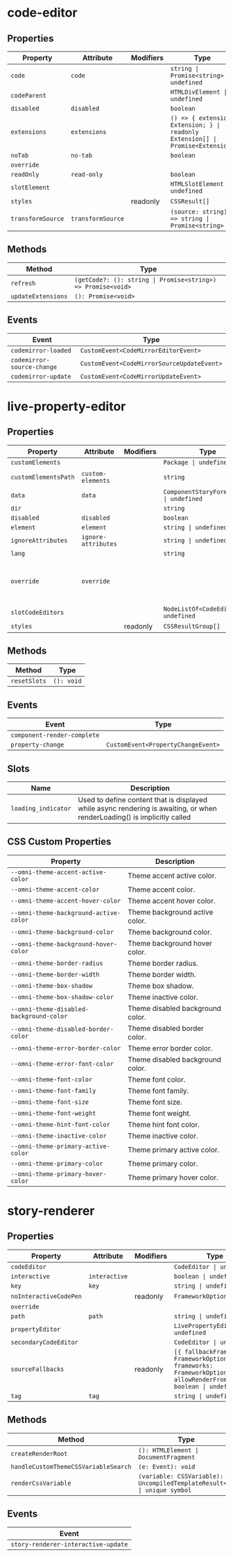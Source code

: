 # code-editor

## Properties

| Property          | Attribute         | Modifiers | Type                                             | Default    |
|-------------------|-------------------|-----------|--------------------------------------------------|------------|
| `code`            | `code`            |           | `string \| Promise<string> \| undefined`         |            |
| `codeParent`      |                   |           | `HTMLDivElement \| undefined`                    |            |
| `disabled`        | `disabled`        |           | `boolean`                                        |            |
| `extensions`      | `extensions`      |           | `() => { extension: Extension; } \| readonly Extension[] \| Promise<Extension>` | "() => []" |
| `noTab`           | `no-tab`          |           | `boolean`                                        |            |
| `override`        |                   |           |                                                  |            |
| `readOnly`        | `read-only`       |           | `boolean`                                        |            |
| `slotElement`     |                   |           | `HTMLSlotElement \| undefined`                   |            |
| `styles`          |                   | readonly  | `CSSResult[]`                                    |            |
| `transformSource` | `transformSource` |           | `(source: string) => string \| Promise<string>`  | "(s) => s" |

## Methods

| Method             | Type                                             |
|--------------------|--------------------------------------------------|
| `refresh`          | `(getCode?: (): string \| Promise<string>) => Promise<void>` |
| `updateExtensions` | `(): Promise<void>`                              |

## Events

| Event                      | Type                                       |
|----------------------------|--------------------------------------------|
| `codemirror-loaded`        | `CustomEvent<CodeMirrorEditorEvent>`       |
| `codemirror-source-change` | `CustomEvent<CodeMirrorSourceUpdateEvent>` |
| `codemirror-update`        | `CustomEvent<CodeMirrorUpdateEvent>`       |


# live-property-editor

## Properties

| Property             | Attribute           | Modifiers | Type                                     | Default                  | Description                                      |
|----------------------|---------------------|-----------|------------------------------------------|--------------------------|--------------------------------------------------|
| `customElements`     |                     |           | `Package \| undefined`                   |                          |                                                  |
| `customElementsPath` | `custom-elements`   |           | `string`                                 | "./custom-elements.json" |                                                  |
| `data`               | `data`              |           | `ComponentStoryFormat<any> \| undefined` |                          |                                                  |
| `dir`                |                     |           | `string`                                 |                          |                                                  |
| `disabled`           | `disabled`          |           | `boolean`                                |                          |                                                  |
| `element`            | `element`           |           | `string \| undefined`                    |                          |                                                  |
| `ignoreAttributes`   | `ignore-attributes` |           | `string \| undefined`                    |                          |                                                  |
| `lang`               |                     |           | `string`                                 |                          |                                                  |
| `override`           | `override`          |           |                                          |                          | Used to set the base direction of text for display |
| `slotCodeEditors`    |                     |           | `NodeListOf<CodeEditor> \| undefined`    |                          |                                                  |
| `styles`             |                     | readonly  | `CSSResultGroup[]`                       |                          |                                                  |

## Methods

| Method       | Type       |
|--------------|------------|
| `resetSlots` | `(): void` |

## Events

| Event                       | Type                               |
|-----------------------------|------------------------------------|
| `component-render-complete` |                                    |
| `property-change`           | `CustomEvent<PropertyChangeEvent>` |

## Slots

| Name                | Description                                      |
|---------------------|--------------------------------------------------|
| `loading_indicator` | Used to define content that is displayed while async rendering is awaiting, or when renderLoading() is implicitly called |

## CSS Custom Properties

| Property                                 | Description                      |
|------------------------------------------|----------------------------------|
| `--omni-theme-accent-active-color`       | Theme accent active color.       |
| `--omni-theme-accent-color`              | Theme accent color.              |
| `--omni-theme-accent-hover-color`        | Theme accent hover color.        |
| `--omni-theme-background-active-color`   | Theme background active color.   |
| `--omni-theme-background-color`          | Theme background color.          |
| `--omni-theme-background-hover-color`    | Theme background hover color.    |
| `--omni-theme-border-radius`             | Theme border radius.             |
| `--omni-theme-border-width`              | Theme border width.              |
| `--omni-theme-box-shadow`                | Theme box shadow.                |
| `--omni-theme-box-shadow-color`          | Theme inactive color.            |
| `--omni-theme-disabled-background-color` | Theme disabled background color. |
| `--omni-theme-disabled-border-color`     | Theme disabled border color.     |
| `--omni-theme-error-border-color`        | Theme error border color.        |
| `--omni-theme-error-font-color`          | Theme disabled background color. |
| `--omni-theme-font-color`                | Theme font color.                |
| `--omni-theme-font-family`               | Theme font family.               |
| `--omni-theme-font-size`                 | Theme font size.                 |
| `--omni-theme-font-weight`               | Theme font weight.               |
| `--omni-theme-hint-font-color`           | Theme hint font color.           |
| `--omni-theme-inactive-color`            | Theme inactive color.            |
| `--omni-theme-primary-active-color`      | Theme primary active color.      |
| `--omni-theme-primary-color`             | Theme primary color.             |
| `--omni-theme-primary-hover-color`       | Theme primary hover color.       |


# story-renderer

## Properties

| Property               | Attribute     | Modifiers | Type                                             | Default                                          |
|------------------------|---------------|-----------|--------------------------------------------------|--------------------------------------------------|
| `codeEditor`           |               |           | `CodeEditor \| undefined`                        |                                                  |
| `interactive`          | `interactive` |           | `boolean \| undefined`                           |                                                  |
| `key`                  | `key`         |           | `string \| undefined`                            |                                                  |
| `noInteractiveCodePen` |               | readonly  | `FrameworkOption[]`                              | ["React"]                                        |
| `override`             |               |           |                                                  |                                                  |
| `path`                 | `path`        |           | `string \| undefined`                            |                                                  |
| `propertyEditor`       |               |           | `LivePropertyEditor \| undefined`                |                                                  |
| `secondaryCodeEditor`  |               |           | `CodeEditor \| undefined`                        |                                                  |
| `sourceFallbacks`      |               | readonly  | `[{ fallbackFramework: FrameworkOption; frameworks: FrameworkOption[]; allowRenderFromResult?: boolean \| undefined; }]` | [{"fallbackFramework":"HTML","frameworks":["HTML","Lit","Vue"],"allowRenderFromResult":true}] |
| `tag`                  | `tag`         |           | `string \| undefined`                            |                                                  |

## Methods

| Method                               | Type                                             |
|--------------------------------------|--------------------------------------------------|
| `createRenderRoot`                   | `(): HTMLElement \| DocumentFragment`            |
| `handleCustomThemeCSSVariableSearch` | `(e: Event): void`                               |
| `renderCssVariable`                  | `(variable: CSSVariable): UncompiledTemplateResult<1> \| unique symbol` |

## Events

| Event                               |
|-------------------------------------|
| `story-renderer-interactive-update` |
